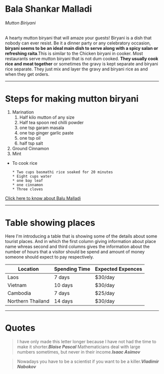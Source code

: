 # Bala Shankar Malladi
###### Mutton Biriyani
A hearty mutton biryani that will amaze your guests! Biryani is a dish that nobody can ever resist. Be it a dinner party or any celebratory occasion, **biryani seems to be an ideal main dish to serve along with a spicy salan or refreshing raita**.This is similar to the Chicken biryani in cooker. Most restaurants serve mutton biryani that is not dum cooked. **They usually cook rice and meat together** or sometimes the gravy is kept separate and biryani rice separate. They just mix and layer the gravy and biryani rice as and when they get orders.

*****

# Steps for making mutton biryani
1. Marination
      1. Half kilo mutton of any size
      2. Half tea spoon red chilli powder
      3. one tsp garam masala
      4. one tsp ginger garlic paste
      5. one tsp oil
      6. half tsp salt
2. Ground Cinnamon
3. Mint

* To cook rice

      * Two cups basmathi rice soaked for 20 minutes
      * Eight cups water
      * one bay leaf
      * one cinnamon
      * Three cloves 

[Click here to know about Balu Malladi](AboutMe.md)

--------

# Table showing places

Here I'm introducing a table that is showing some of the details about some tourist places.
And in which the first column giving information about place name whreas second and third columns gives the information about the number of hours that a visitor should be spend and amount of money someone should expect to pay respectively.


|   Location       |      Spending Time       |     Expected Expences   |
|------------------|--------------------------|-------------------------|
|    Laos          |      7 days              |      $30/day            |
|   Vietnam        |      10 days             |      $30/day            |
|   Cambodia       |      7 days              |      $25/day            |
|Northern Thailand |      14 days             |      $30/day            |

---------------

# Quotes

>I have only made this letter longer because I have not had the time to make it shorter.***Blaise Pascal***
>Mathematicians deal with large numbers sometimes, but never in their income.***Isaac Asimov***

>Nowadays you have to be a scientist if you want to be a killer.***Vladimir Nabokov***
